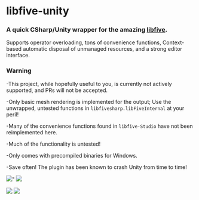 libfive-unity
=====================

### A quick CSharp/Unity wrapper for the amazing [libfive](https://github.com/libfive/libfive).

Supports operator overloading, tons of convenience functions, Context-based automatic disposal of unmanaged resources, and a strong editor interface.

### Warning
-This project, while hopefully useful to you, is currently not actively supported, and PRs will not be accepted.

-Only basic mesh rendering is implemented for the output; Use the unwrapped, untested functions in `libfivesharp.libFiveInternal` at your peril!

-Many of the convenience functions found in `libfive-Studio` have not been reimplemented here.

-Much of the functionality is untested!

-Only comes with precompiled binaries for Windows.

-Save often! The plugin has been known to crash Unity from time to time!


<img src="https://i.imgur.com/XR8HxoL.gif">" <img src="https://i.imgur.com/BuKbAwc.gif">


<img src="https://i.imgur.com/F6M2teg.png">
<img src="https://i.imgur.com/WeIl9KK.png">
